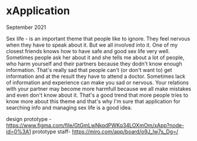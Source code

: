 # xApplication

September 2021


Sex life - is an important theme that people like to ignore. They feel nervous when they have to speak about it. But we all involved into it.
One of my closest friends knows how to have safe and good sex life very well. Sometimes people ask her about it and she tells me about a lot of people, who harm yourself and their partners because they dodn't know enough information. That's really sad that people can't (or don't want to) get information and at the result they have to attend a doctor.
Sometimes lack of information and experience can make you sad or nervous. Your relations with your partner may become more harmfull because we all make mistakes and even don't know about it. 
That's a good trend that more people tries to know more about this theme and that's why I'm sure that application for searching info and managing sex life is a good idea.

design prototype - https://www.figma.com/file/GtGmLwNkqdPWKq34LOXmOm/xApp?node-id=0%3A1
prototype staff- https://miro.com/app/board/o9J_lw7s_Dg=/
